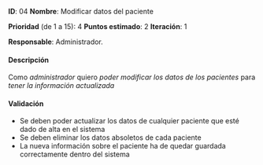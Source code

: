 **ID**: 04
**Nombre**: Modificar datos del paciente

**Prioridad** (de 1 a 15): 4
**Puntos estimado**: 2
**Iteración**: 1

**Responsable**: Administrador.

#### Descripción

Como *administrador* quiero *poder modificar los datos de los pacientes* para *tener la información actualizada*

#### Validación

* Se deben poder actualizar los datos de cualquier paciente que esté dado de alta en el sistema
* Se deben eliminar los datos absoletos de cada paciente
* La nueva información sobre el paciente ha de quedar guardada correctamente dentro del sistema
